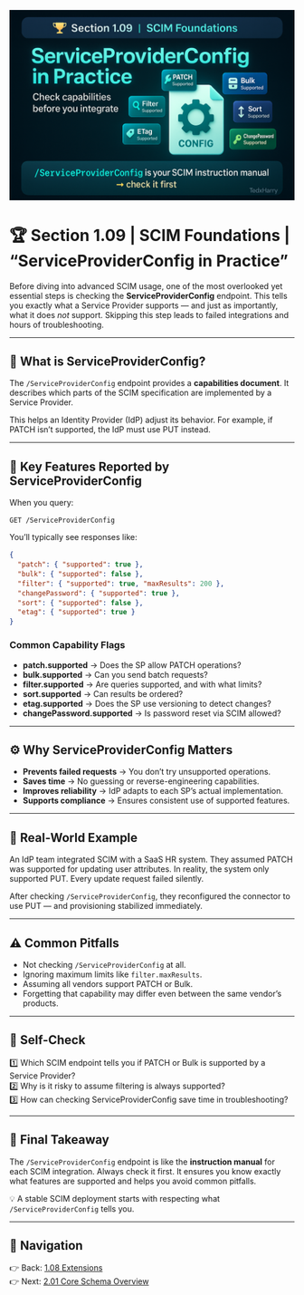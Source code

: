![Cover](./covers/1.09-service-provider-config.png) 
# 🏆 Section 1.09 | SCIM Foundations | “ServiceProviderConfig in Practice”

Before diving into advanced SCIM usage, one of the most overlooked yet essential steps is checking the **ServiceProviderConfig** endpoint. This tells you exactly what a Service Provider supports — and just as importantly, what it does *not* support. Skipping this step leads to failed integrations and hours of troubleshooting.  

---

## 📖 What is ServiceProviderConfig?  
The `/ServiceProviderConfig` endpoint provides a **capabilities document**. It describes which parts of the SCIM specification are implemented by a Service Provider.  

This helps an Identity Provider (IdP) adjust its behavior. For example, if PATCH isn’t supported, the IdP must use PUT instead.  

---

## 🔑 Key Features Reported by ServiceProviderConfig  
When you query:  

```http
GET /ServiceProviderConfig
```  

You’ll typically see responses like:  

```json
{
  "patch": { "supported": true },
  "bulk": { "supported": false },
  "filter": { "supported": true, "maxResults": 200 },
  "changePassword": { "supported": true },
  "sort": { "supported": false },
  "etag": { "supported": true }
}
```  

### Common Capability Flags  
- **patch.supported** → Does the SP allow PATCH operations?  
- **bulk.supported** → Can you send batch requests?  
- **filter.supported** → Are queries supported, and with what limits?  
- **sort.supported** → Can results be ordered?  
- **etag.supported** → Does the SP use versioning to detect changes?  
- **changePassword.supported** → Is password reset via SCIM allowed?  

---

## ⚙️ Why ServiceProviderConfig Matters  
- **Prevents failed requests** → You don’t try unsupported operations.  
- **Saves time** → No guessing or reverse-engineering capabilities.  
- **Improves reliability** → IdP adapts to each SP’s actual implementation.  
- **Supports compliance** → Ensures consistent use of supported features.  

---

## 🏢 Real-World Example  
An IdP team integrated SCIM with a SaaS HR system. They assumed PATCH was supported for updating user attributes. In reality, the system only supported PUT. Every update request failed silently.  

After checking `/ServiceProviderConfig`, they reconfigured the connector to use PUT — and provisioning stabilized immediately.  

---

## ⚠️ Common Pitfalls  
- Not checking `/ServiceProviderConfig` at all.  
- Ignoring maximum limits like `filter.maxResults`.  
- Assuming all vendors support PATCH or Bulk.  
- Forgetting that capability may differ even between the same vendor’s products.  

---

## 📝 Self-Check  
1️⃣ Which SCIM endpoint tells you if PATCH or Bulk is supported by a Service Provider?  
2️⃣ Why is it risky to assume filtering is always supported?  
3️⃣ How can checking ServiceProviderConfig save time in troubleshooting?  

---

## 🎯 Final Takeaway  
The `/ServiceProviderConfig` endpoint is like the **instruction manual** for each SCIM integration. Always check it first. It ensures you know exactly what features are supported and helps you avoid common pitfalls.  

💡 A stable SCIM deployment starts with respecting what `/ServiceProviderConfig` tells you.  

---

## 🔗 Navigation  
👉 Back: [1.08 Extensions](1.08-extensions.md)  
👉 Next: [2.01 Core Schema Overview](../2-in-practice/2.01-core-schema-overview.md)  
